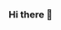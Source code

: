 ### Hi there 👋

<!--
**DenysAvia/DenysAvia** is a ✨ _special_ ✨ repository because its `README.md` (this file) appears on your GitHub profile.

###![Header] (https://github.com/DenysAvia/DenysAvia/blob/main/assets/aviation-banner.jpg)  

About me

Languages and Tools

Follow me

- 🔭 I’m currently working on ...
- 🌱 I’m currently learning ...
- 👯 I’m looking to collaborate on ...
- 🤔 I’m looking for help with ...
- 💬 Ask me about ...
- 📫 How to reach me: ...
- 😄 Pronouns: ...
- ⚡ Fun fact: ...
-->
